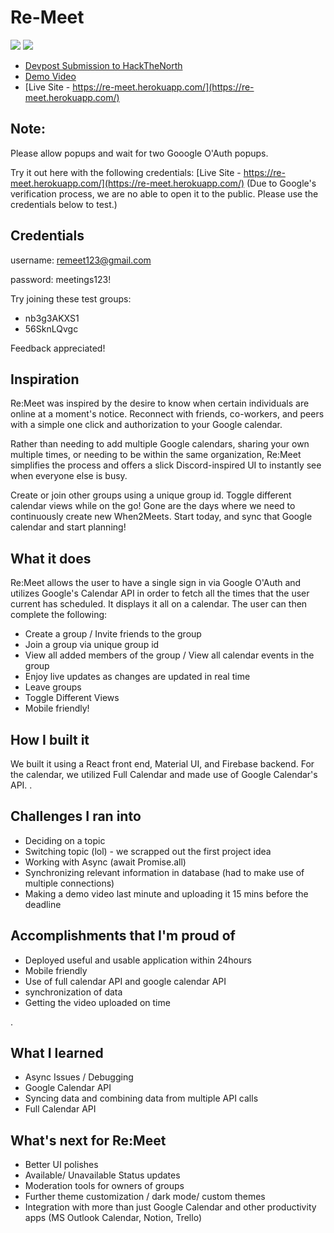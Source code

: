 # Re-Meet 

![](https://i.imgur.com/NVP0Dn5.png)
![](https://i.imgur.com/xxS62F5.png)
- [Devpost Submission to HackTheNorth](https://devpost.com/software/re-meet)
- [Demo Video](https://youtu.be/mhKG6pGqiTg)
- [Live Site - https://re-meet.herokuapp.com/](https://re-meet.herokuapp.com/)

## Note:
Please allow popups and wait for two Gooogle O'Auth popups.

Try it out here with the following credentials: [Live Site - https://re-meet.herokuapp.com/](https://re-meet.herokuapp.com/)
(Due to Google's verification process, we are no able to open it to the public. Please use the credentials below to test.)

## Credentials
username: remeet123@gmail.com

password: meetings123!


Try joining these test groups:
- nb3g3AKXS1
- 56SknLQvgc

Feedback appreciated!

## Inspiration

Re:Meet was inspired by the desire to know when certain individuals are online at a moment's notice. Reconnect with friends, co-workers, and peers with a simple one click and authorization to your Google calendar.

Rather than needing to add multiple Google calendars, sharing your own multiple times, or needing to be within the same organization, Re:Meet simplifies the process and offers a slick Discord-inspired UI to instantly see when everyone else is busy.

Create or join other groups using a unique group id. Toggle different calendar views while on the go! Gone are the days where we need to continuously create new When2Meets. Start today, and sync that Google calendar and start planning!

## What it does
Re:Meet allows the user to have a single sign in via Google O'Auth and utilizes Google's Calendar API in order to fetch all the times that the user current has scheduled. It displays it all on a calendar. The user can then complete the following:
- Create a group / Invite friends to the group
- Join a group via unique group id
- View all added members of the group / View all calendar events in the group
- Enjoy live updates as changes are updated in real time
- Leave groups 
- Toggle Different Views
- Mobile friendly!

## How I built it
We built it using a React front end, Material UI, and Firebase backend. For the calendar, we utilized Full Calendar and made use of Google Calendar's API.
.
## Challenges I ran into
- Deciding on a topic
- Switching topic (lol) - we scrapped out the first project idea
- Working with Async (await Promise.all)
- Synchronizing relevant information in database (had to make use of multiple connections)
- Making a demo video last minute and uploading it 15 mins before the deadline


## Accomplishments that I'm proud of
- Deployed useful and usable application within 24hours
- Mobile friendly
- Use of full calendar API and google calendar API
- synchronization of data
- Getting the video uploaded on time

.
## What I learned
- Async Issues / Debugging
- Google Calendar API
- Syncing data and combining data from multiple API calls
- Full Calendar API


## What's next for Re:Meet
- Better UI polishes
- Available/ Unavailable Status updates
- Moderation tools for owners of groups
- Further theme customization / dark mode/ custom themes
- Integration with more than just Google Calendar and other productivity apps (MS Outlook Calendar, Notion, Trello)



